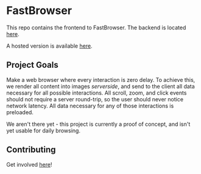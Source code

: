 # FastBrowser

This repo contains the frontend to FastBrowser.  The backend is located [here](https://github.com/FastBrowser/chromium).

A hosted version is available [here](https://briskbrowser.omattos.com).

## Project Goals

Make a web browser where every interaction is zero delay.   To achieve this, we render all content into images *serverside*, and send to the client all data necessary for all possible interactions.   All scroll, zoom, and click events should not require a server round-trip, so the user should never notice network latency.  All data necessary for any of those interactions is preloaded.

We aren't there yet - this project is currently a proof of concept, and isn't yet usable for daily browsing.

## Contributing

Get involved [here](docs/contributing.md)!

